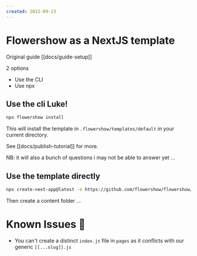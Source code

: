 ```yaml
---
created: 2022-09-23
---
```


# Flowershow as a NextJS template

Original guide [[docs/guide-setup]]

2 options

- Use the CLI
- Use npx

## Use the cli Luke!

```bash
npx flowershow install
```

This will install the template in `.flowershow/templates/default` in your current directory.

See [[docs/publish-tutorial]] for more.

NB: it will also a bunch of questions i may not be able to answer yet ...

## Use the template directly

```bash
npx create-next-app@latest -e https://github.com/flowershow/flowershow/tree/main/templates/default
```

Then create a content folder ...

# Known Issues 🐛

- You can't create a distinct `index.js` file in `pages` as it conflicts with our generic `[[...slug]].js`
